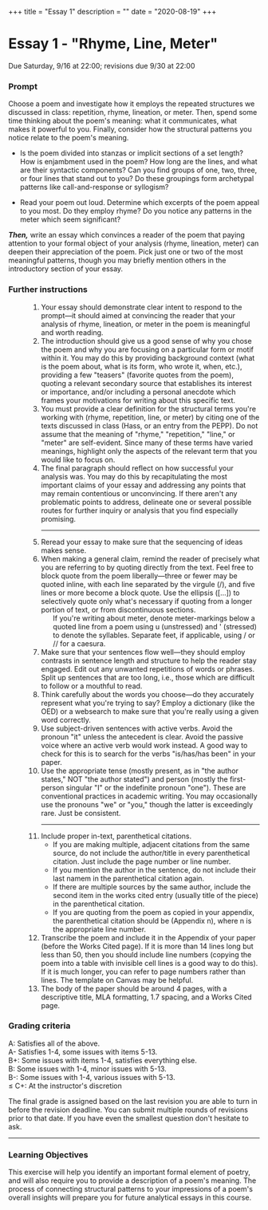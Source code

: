 +++
title = "Essay 1"
description = ""
date = "2020-08-19"
+++

<div class="essay">

# Essay 1 - "Rhyme, Line, Meter"

Due Saturday, 9/16 at 22:00; revisions due 9/30 at 22:00

### Prompt


Choose a poem and investigate how it employs the repeated structures we discussed in class: repetition, rhyme, lineation, or meter. Then, spend some time thinking about the poem's meaning: what it communicates, what makes it powerful to you. Finally, consider how the structural patterns you notice relate to the poem's meaning.

* Is the poem divided into stanzas or implicit sections of a set length? How is enjambment used in the poem? How long are the lines, and what are their syntactic components? Can you find groups of one, two, three, or four lines that stand out to you? Do these groupings form archetypal patterns like call-and-response or syllogism?

* Read your poem out loud. Determine which excerpts of the poem appeal to you most. Do they employ rhyme? Do you notice any patterns in the meter which seem significant?


<b><i>Then,</i></b>
write an essay which convinces a reader of the poem that paying attention to your formal object of your analysis (rhyme, lineation, meter) can deepen their appreciation of the poem. Pick just one or two of the most meaningful patterns, though you may briefly mention others in the introductory section of your essay.

### Further instructions

<ol style="margin-left:3em">
<li> Your essay should demonstrate clear intent to respond to the prompt—it should aimed at convincing the reader that your analysis of rhyme, lineation, or meter in the poem is meaningful and worth reading.
<li> The introduction should give us a good sense of why you chose the poem and why you are focusing on a particular form or motif within it. You may do this by providing background context (what is the poem about, what is its form, who wrote it, when, etc.), providing a few "teasers" (favorite quotes from the poem), quoting a relevant secondary source that establishes its interest or importance, and/or including a personal anecdote which frames your motivations for writing about this specific text.
<li> You must provide a clear definition for the structural terms you're working with (rhyme, repetition, line, or meter) by citing one of the texts discussed in class (Hass, or an entry from the PEPP). Do not assume that the meaning of "rhyme," "repetition," "line," or "meter" are self-evident. Since many of these terms have varied meanings, highlight only the aspects of the relevant term that you would like to focus on.</li>
<li> The final paragraph should reflect on how successful your analysis was. You may do this by recapitulating the most important claims of your essay and addressing any points that may remain contentious or unconvincing. If there aren't any problematic points to address, delineate one or several possible routes for further inquiry or analysis that you find especially promising.
<hr>
<li> Reread your essay to make sure that the sequencing of ideas makes sense.
<li> When making a general claim, remind the reader of precisely what you are referring to by quoting directly from the text. Feel free to block quote from the poem liberally—three or fewer may be quoted inline, with each line separated by the virgule (/), and five lines or more become a block quote. Use the ellipsis ([...]) to selectively quote only what's necessary if quoting from a longer portion of text, or from discontinuous sections.
<ul> If you're writing about meter, denote meter-markings below a quoted line from a poem using u (unstressed) and ' (stressed) to denote the syllables. Separate feet, if applicable, using / or // for a caesura.</ul>
<li> Make sure that your sentences flow well—they should employ contrasts in sentence length and structure to help the reader stay engaged. Edit out any unwanted repetitions of words or phrases. Split up sentences that are too long, i.e., those which are difficult to follow or a mouthful to read.
<li> Think carefully about the words you choose—do they accurately represent what you're trying to say? Employ a dictionary (like the OED) or a websearch to make sure that you're really using a given word correctly.
<li> Use subject-driven sentences with active verbs. Avoid the pronoun "it" unless the antecedent is clear. Avoid the passive voice where an active verb would work instead. A good way to check for this is to search for the verbs "is/has/has been" in your paper.</u>
<li> Use the appropriate tense (mostly present, as in "the author states," NOT "the author stated") and person (mostly the first-person singular "I" or the indefinite pronoun "one"). These are conventional practices in academic writing. You may occasionally use the pronouns "we" or "you," though the latter is exceedingly rare. Just be consistent.
	<hr>
<li> Include proper in-text, parenthetical citations.
	<ul><li>If you are making multiple, adjacent citations from the same source, do not include the author/title in every parenthetical citation. Just include the page number or line number.
	<li> If you mention the author in the sentence, do not include their last namem in the parenthetical citation again.
	<li> If there are multiple sources by the same author, include the second item in the works cited entry (usually title of the piece) in the parenthetical citation.</li>
<li> If you are quoting from the poem as copied in your appendix, the parenthetical citation should be (Appendix n), where n is the appropriate line number.</li></ul>
<li> Transcribe the poem and include it in the Appendix of your paper (before the Works Cited page). If it is more than 14 lines long but less than 50, then you should include line numbers (copying the poem into a table with invisible cell lines is a good way to do this). If it is much longer, you can refer to page numbers rather than lines. The template on Canvas may be helpful.
<li> The body of the paper should be around 4 pages, with a descriptive title, MLA formatting, 1.7 spacing, and a Works Cited page.
</ol>

### Grading criteria

A: Satisfies all of the above.  
A- Satisfies 1-4, some issues with items 5-13.  
B+: Some issues with items 1-4, satisfies everything else.  
B:  Some issues with 1-4, minor issues with 5-13.  
B-: Some issues with 1-4, various issues with 5-13.  
≤ C+: At the instructor's discretion

The final grade is assigned based on the last revision you are able to turn in before the revision deadline. You can submit multiple rounds of revisions prior to that date. If you have even the smallest question don't hesitate to ask.

<hr>

### Learning Objectives
This exercise will help you identify an important formal element of poetry, and will also require you to provide a description of a poem's meaning. The process of connecting structural patterns to your impressions of a poem's overall insights will prepare you for future analytical essays in this course.

</div>
